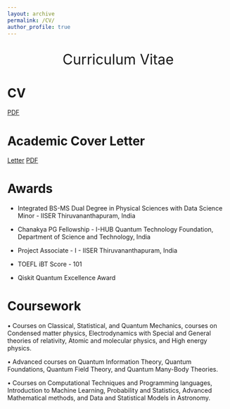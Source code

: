 ```yaml
---
layout: archive
permalink: /CV/
author_profile: true
---
```


<p style="text-align:center;font-size: 32px;">Curriculum Vitae</p>

CV
=====
[PDF](/files/CV_I.pdf) 

Academic Cover Letter
=====
[Letter](/pages/Cover/) 
[PDF](/files/Academic_Cover_Letter.pdf) 

Awards
======

- Integrated BS-MS Dual Degree in Physical Sciences with Data Science Minor - IISER Thiruvananthapuram, India

- Chanakya PG Fellowship - I-HUB Quantum Technology Foundation, Department of Science and Technology, India

- Project Associate - I - IISER Thiruvananthapuram, India

- TOEFL iBT Score - 101

- Qiskit Quantum Excellence Award

Coursework
=====
• Courses on Classical, Statistical, and Quantum
Mechanics, courses on Condensed matter
physics, Electrodynamics with Special and
General theories of relativity, Atomic and
molecular physics, and High energy physics.

• Advanced courses on Quantum Information
Theory, Quantum Foundations, Quantum Field
Theory, and Quantum Many-Body Theories.

• Courses on Computational Techniques and
Programming languages, Introduction to Machine
Learning, Probability and Statistics, Advanced
Mathematical methods, and Data and Statistical
Models in Astronomy.


